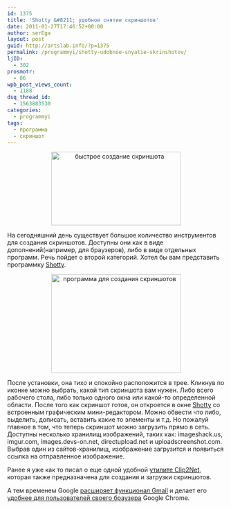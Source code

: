 ```yaml
---
id: 1375
title: 'Shotty &#8211; удобное снятие скриншотов'
date: 2011-01-27T17:46:52+00:00
author: serEga
layout: post
guid: http://artslab.info/?p=1375
permalink: /programmyi/shotty-udobnoe-snyatie-skrinshotov/
ljID:
  - 302
prosmotr:
  - 86
wpb_post_views_count:
  - 1188
dsq_thread_id:
  - 1563883530
categories:
  - programmyi
tags:
  - программа
  - скриншот
---
```

<center>
  <a href="http://googledrive.com/host/0B9lHVSSSdxdxd0hjdUdmRzY3Tjg/sozdat_screenshot.png"><img src="http://googledrive.com/host/0B9lHVSSSdxdxd0hjdUdmRzY3Tjg/sozdat_screenshot-300x170.png" alt="быстрое создание скриншота" title="sozdat_screenshot" width="300" height="170" class="alignnone size-medium wp-image-1378" srcset="http://googledrive.com/host/0B9lHVSSSdxdxd0hjdUdmRzY3Tjg/sozdat_screenshot-300x170.png 300w, http://googledrive.com/host/0B9lHVSSSdxdxd0hjdUdmRzY3Tjg/sozdat_screenshot.png 330w" sizes="(max-width: 300px) 100vw, 300px" /></a>
</center>

На сегодняшний день существует большое количество инструментов для создания скриншотов. Доступны они как в виде дополнений(например, для браузеров), либо в виде отдельных программ. Речь пойдет о второй категорий. Хотел бы вам представить программку [Shotty](http://shotty.devs-on.net/en/Overview.aspx).

<center>
  <a href="http://googledrive.com/host/0B9lHVSSSdxdxd0hjdUdmRzY3Tjg/shotty.jpg"><img src="http://googledrive.com/host/0B9lHVSSSdxdxd0hjdUdmRzY3Tjg/shotty-300x228.jpg" alt="программа для создания скриншотов" title="shotty" width="300" height="228" class="alignnone size-medium wp-image-1376" /></a>
</center>

После установки, она тихо и спокойно расположится в трее. Кликнув по иконке можно выбрать, какой тип скриншота вам нужен. Либо всего рабочего стола, либо только одного окна или какой-то определенной области. После того как скриншот готов, он откроется в окне [Shotty](http://shotty.devs-on.net/en/Overview.aspx) со встроенным графическим мини-редактором. Можно обвести что либо, выделить, дописать, вставить какие то элементы и т.д. Но пожалуй главное в том, что теперь скриншот можно загрузить прямо в сеть. Доступны несколько хранилищ изображений, таких как: imageshack.us, imgur.com, images.devs-on.net, directupload.net и uploadscreenshot.com. Выбрав один из сайтов-хранилищ, изображение загрузится и появиться ссылка на отправленное изображение.

Ранее я уже как то писал о еще одной удобной [утилите Clip2Net](http://artslab.info/2008/08/byistroe-sozdanie-skrinshotov-clip2net/), которая также предназначена для создания и загрузки скриншотов.

А тем временем Google [расширяет функционал Gmail](http://chromelab.blogspot.com/2011/01/gmail.html) и делает его [удобнее для пользователей своего браузера](http://chromelab.blogspot.com/2011/01/gmail-google-chrome.html) Google Chrome.